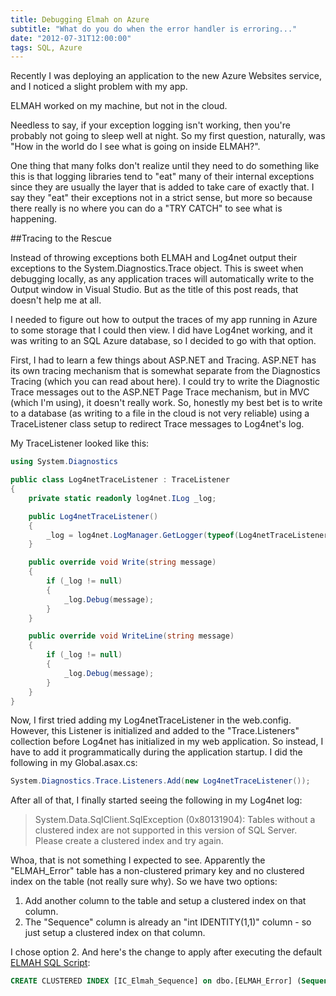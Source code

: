 ```yaml
---
title: Debugging Elmah on Azure
subtitle: "What do you do when the error handler is erroring..."
date: "2012-07-31T12:00:00"
tags: SQL, Azure
---
```


Recently I was deploying an application to the new Azure Websites service, and I noticed a slight problem with my app.

ELMAH worked on my machine, but not in the cloud.

Needless to say, if your exception logging isn't working, then you're probably not going to sleep well at night. So my first question, naturally, was "How in the world do I see what is going on inside ELMAH?".

One thing that many folks don't realize until they need to do something like this is that logging libraries tend to "eat" many of their internal exceptions since they are usually the layer that is added to take care of exactly that. I say they "eat" their exceptions not in a strict sense, but more so because there really is no where you can do a "TRY CATCH" to see what is happening.

##Tracing to the Rescue

Instead of throwing exceptions both ELMAH and Log4net output their exceptions to the System.Diagnostics.Trace object. This is sweet when debugging locally, as any application traces will automatically write to the Output window in Visual Studio. But as the title of this post reads, that doesn't help me at all.

I needed to figure out how to output the traces of my app running in Azure to some storage that I could then view. I did have Log4net working, and it was writing to an SQL Azure database, so I decided to go with that option.

First, I had to learn a few things about ASP.NET and Tracing. ASP.NET has its own tracing mechanism that is somewhat separate from the Diagnostics Tracing (which you can read about here). I could try to write the Diagnostic Trace messages out to the ASP.NET Page Trace mechanism, but in MVC (which I'm using), it doesn't really work. So, honestly my best bet is to write to a database (as writing to a file in the cloud is not very reliable) using a TraceListener class setup to redirect Trace messages to Log4net's log.

My TraceListener looked like this:

```csharp
using System.Diagnostics

public class Log4netTraceListener : TraceListener
{
    private static readonly log4net.ILog _log;

    public Log4netTraceListener()
    {
        _log = log4net.LogManager.GetLogger(typeof(Log4netTraceListener));
    }

    public override void Write(string message)
    {
        if (_log != null)
        {
            _log.Debug(message);
        }
    }

    public override void WriteLine(string message)
    {
        if (_log != null)
        {
            _log.Debug(message);
        }
    }
}
```

Now, I first tried adding my Log4netTraceListener in the web.config. However, this Listener is initialized and added to the "Trace.Listeners" collection before Log4net has initialized in my web application. So instead, I have to add it programmatically during the application startup. I did the following in my Global.asax.cs:

```csharp
System.Diagnostics.Trace.Listeners.Add(new Log4netTraceListener());
```

After all of that, I finally started seeing the following in my Log4net log:
> System.Data.SqlClient.SqlException (0x80131904): Tables without a clustered index are not supported in this version of SQL Server. Please create a clustered index and try again.

Whoa, that is not something I expected to see. Apparently the "ELMAH_Error" table has a non-clustered primary key and no clustered index on the table (not really sure why). So we have two options:
1. Add another column to the table and setup a clustered index on that column.
2. The "Sequence" column is already an "int IDENTITY(1,1)" column - so just setup a clustered index on that column.

I chose option 2. And here's the change to apply after executing the default [ELMAH SQL Script](https://code.google.com/p/elmah/source/browse/src/Elmah/SQLServer.sql):

```sql
CREATE CLUSTERED INDEX [IC_Elmah_Sequence] on dbo.[ELMAH_Error] (Sequence)
```